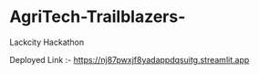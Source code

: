 # AgriTech-Trailblazers-
Lackcity Hackathon


Deployed Link :- https://nj87pwxjf8yadappdqsuitg.streamlit.app